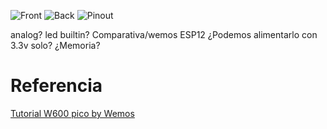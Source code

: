 
![Front](https://docs.wemos.cc/en/latest/_images/w600_pico_v1.0.0_1_16x161.jpg)
![Back](https://docs.wemos.cc/en/latest/_images/w600_pico_v1.0.0_2_16x16.jpg)
![Pinout](https://docs.wemos.cc/en/latest/_images/w600_pico_v1.0.0_3_16x9.jpg)

analog?
led builtin?
Comparativa/wemos ESP12
¿Podemos alimentarlo con 3.3v solo?
¿Memoria?


# Referencia

[Tutorial W600 pico by Wemos](https://docs.wemos.cc/en/latest/tutorials/w600/get_started_with_micropython_w600.html#)